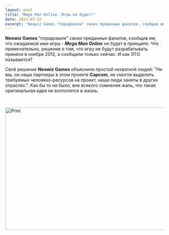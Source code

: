```yaml
---
layout: post
title: "Mega Man Online. Игры не будет!"
date: 2013-03-15
excerpt: 'Neowiz Games "порадовали" своих преданных фанатов, сообщив им, что ожидаемой ими игры - Mega Man Online не будет в принципе. Что примечательно, решение о том, что игру не будут разрабатывать приняли в ноябре 2012, а сообщили только сейчас...'
---
```


<strong>Neowiz Games </strong>"порадовали" своих преданных фанатов, сообщив им, что ожидаемой ими игры - <strong><em>Mega Man Online</em></strong> не будет в принципе. Что примечательно, решение о том, что игру не будут разрабатывать приняли в ноябре 2012, а сообщили только сейчас. И как ЭТО называется?

Своё решение <strong>Neowiz Games </strong>объяснили простой нехваткой людей: "Ни мы, ни наши партнеры в этом проекте <strong>Capcom</strong>, не смогли выделить требуемых человеко-ресурсов на проект, наши люди заняты в других отраслях.". Как бы то ни было, вне всякого сомнения жаль, что такая оригинальная идея не воплотится в жизнь.

&nbsp;

<a href="http://gamersoul.ru/wp-content/uploads/2013/03/mega_man_classic_wallpaper_by_krukmeister-d4zr0ce.jpg"><img class="wp-image-1740 aligncenter" alt="Print" src="http://gamersoul.ru/wp-content/uploads/2013/03/mega_man_classic_wallpaper_by_krukmeister-d4zr0ce.jpg" width="691" height="389" /></a>